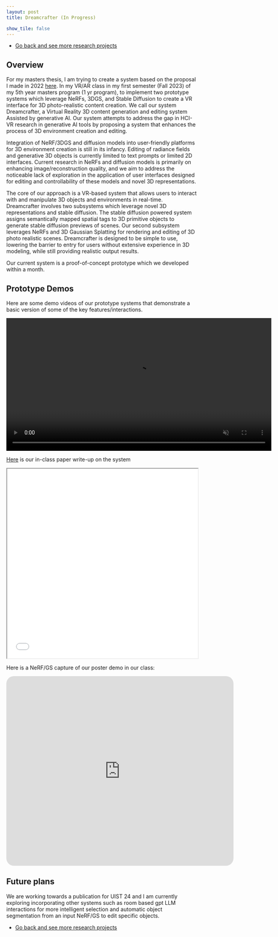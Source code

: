 ```yaml
---
layout: post
title: Dreamcrafter (In Progress)

show_tile: false
---
```


<ul class="actions">
	<li><a href="research.html" class="button small">Go back and see more research projects</a></li>
</ul>

## Overview
For my masters thesis, I am trying to create a system based on the proposal I made in 2022 [here](nerfenvironmentcreation.html). In my VR/AR class in my first semester (Fall 2023) of my 5th year masters program (1 yr program), to implement two prototype systems which leverage NeRFs, 3DGS, and Stable Diffusion to create a VR interface for 3D photo-realistic content creation. We call our system Dreamcrafter, a Virtual Reality 3D content generation and editing system Assisted by generative AI. Our system attempts to address the gap in HCI-VR research in generative AI tools by proposing a system that enhances the process of 3D environment creation and editing. 

Integration of NeRF/3DGS and diffusion models into user-friendly platforms for 3D environment creation is still in its infancy. Editing of radiance fields and generative 3D objects is currently limited to text prompts or limited 2D interfaces. Current research in NeRFs and diffusion models is primarily on enhancing image/reconstruction quality, and we aim to address the noticeable lack of exploration in the application of user interfaces designed for editing and controllability of these models and novel 3D representations. 

The core of our approach is a VR-based system that allows users to interact with and manipulate 3D objects and environments in real-time. Dreamcrafter involves two subsystems which leverage novel 3D representations and stable diffusion. The stable diffusion powered system assigns semantically mapped spatial tags to 3D primitive objects to generate stable diffusion previews of scenes. Our second subsystem leverages NeRFs and 3D Gaussian Splatting for rendering and editing of 3D photo realistic scenes. Dreamcrafter is designed to be simple to use, lowering the barrier to entry for users without extensive experience in 3D modeling, while still providing realistic output results. 

Our current system is a proof-of-concept prototype which we developed within a month.

## Prototype Demos
Here are some demo videos of our prototype systems that demonstrate a basic version of some of the key features/interactions.

<video id="v0" width=700px autoplay loop muted controls>
	<source src="assets/videos/cs294_137_dreamcrafter_progress_vid.mp4" type="video/mp4" />
</video>

[Here]((https://cvachha.github.io/assets/pdfs/cs294_137_dreamcrafter_VR_final_paper.pdf)) is our in-class paper write-up on the system
<iframe src="assets/pdfs/cs294_137_dreamcrafter_VR_final_paper.pdf" width="100%" height="500px">
</iframe>

Here is a NeRF/GS capture of our poster demo in our class:
<iframe src="https://lumalabs.ai/embed/afc9f2d5-a1bc-4681-914a-5dd157938e33?mode=sparkles&background=%23ffffff&color=%23000000&showTitle=true&loadBg=true&logoPosition=bottom-left&infoPosition=bottom-right&cinematicVideo=undefined&showMenu=true" width="600" height="500" frameborder="0" title="luma embed" style="border: none; border-radius: 20px"></iframe>

## Future plans
We are working towards a publication for UIST 24 and I am currently exploring incorporating other systems such as room based gpt LLM interactions for more intelligent selection and automatic object segmentation from an input NeRF/GS to edit specific objects.


<ul class="actions">
	<li><a href="research.html" class="button small">Go back and see more research projects</a></li>
</ul>

